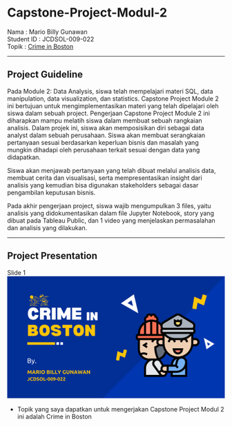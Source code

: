 # Capstone-Project-Modul-2
Nama : Mario Billy Gunawan <br>
Student ID : JCDSOL-009-022 <br>
Topik : [Crime in Boston](https://www.kaggle.com/datasets/AnalyzeBoston/crimes-in-boston) 
<hr>

## Project Guideline
Pada Module 2: Data Analysis, siswa telah mempelajari materi SQL, data manipulation,
data visualization, dan statistics. Capstone Project Module 2 ini bertujuan untuk
mengimplementasikan materi yang telah dipelajari oleh siswa dalam sebuah project.
Pengerjaan Capstone Project Module 2 ini diharapkan mampu melatih siswa dalam
membuat sebuah rangkaian analisis. Dalam projek ini, siswa akan memposisikan diri
sebagai data analyst dalam sebuah perusahaan. Siswa akan membuat serangkaian
pertanyaan sesuai berdasarkan keperluan bisnis dan masalah yang mungkin dihadapi oleh
perusahaan terkait sesuai dengan data yang didapatkan.

Siswa akan menjawab pertanyaan yang telah dibuat melalui analisis data, membuat cerita
dan visualisasi, serta mempresentasikan insight dari analisis yang kemudian bisa digunakan
stakeholders sebagai dasar pengambilan keputusan bisnis.

Pada akhir pengerjaan project, siswa wajib mengumpulkan 3 files, yaitu analisis yang
didokumentasikan dalam file Jupyter Notebook, story yang dibuat pada Tableau Public, dan
1 video yang menjelaskan permasalahan dan analisis yang dilakukan.

<hr>

## Project Presentation
Slide 1
![Crime_in_Boston](https://github.com/marbill21/Capstone-Project-Modul-2/blob/main/Images/Slide_1.png)
- Topik yang saya dapatkan untuk mengerjakan Capstone Project Modul 2 ini adalah Crime in Boston
